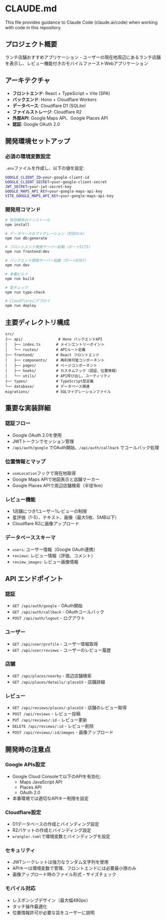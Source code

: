 # CLAUDE.md

This file provides guidance to Claude Code (claude.ai/code) when working with code in this repository.

## プロジェクト概要

ランチ店舗おすすめアプリケーション - ユーザーの現在地周辺にあるランチ店舗を表示し、レビュー機能付きのモバイルファーストWebアプリケーション

## アーキテクチャ

- **フロントエンド**: React + TypeScript + Vite (SPA)
- **バックエンド**: Hono + Cloudflare Workers
- **データベース**: Cloudflare D1 (SQLite)
- **ファイルストレージ**: Cloudflare R2
- **外部API**: Google Maps API、Google Places API
- **認証**: Google OAuth 2.0

## 開発環境セットアップ

### 必須の環境変数設定
`.env`ファイルを作成し、以下の値を設定:
```bash
GOOGLE_CLIENT_ID=your-google-client-id
GOOGLE_CLIENT_SECRET=your-google-client-secret
JWT_SECRET=your-jwt-secret-key
GOOGLE_MAPS_API_KEY=your-google-maps-api-key
VITE_GOOGLE_MAPS_API_KEY=your-google-maps-api-key
```

### 開発用コマンド

```bash
# 依存関係のインストール
npm install

# データベースのマイグレーション（初回のみ）
npm run db:generate

# フロントエンド開発サーバー起動（ポート5173）
npm run frontend:dev

# バックエンド開発サーバー起動（ポート8787）
npm run dev

# 本番ビルド
npm run build

# 型チェック
npm run type-check

# Cloudflareにデプロイ
npm run deploy
```

## 主要ディレクトリ構成

```
src/
├── api/                # Hono バックエンドAPI
│   ├── index.ts       # メインエントリーポイント
│   └── routes/        # APIルート定義
├── frontend/          # React フロントエンド
│   ├── components/    # 再利用可能コンポーネント
│   ├── pages/         # ページコンポーネント
│   ├── hooks/         # カスタムフック（認証、位置情報）
│   └── utils/         # API呼び出し、ユーティリティ
├── types/             # TypeScript型定義
└── database/          # データベース関連
migrations/            # SQLマイグレーションファイル
```

## 重要な実装詳細

### 認証フロー
- Google OAuth 2.0を使用
- JWTトークンでセッション管理
- `/api/auth/google` でOAuth開始、`/api/auth/callback` でコールバック処理

### 位置情報とマップ
- `useLocation`フックで現在地取得
- Google Maps APIで地図表示と店舗マーカー
- Google Places APIで周辺店舗検索（半径1km）

### レビュー機能
- 1店舗につき1ユーザー1レビューの制限
- 星評価（1-5）、テキスト、画像（最大5枚、5MB以下）
- Cloudflare R2に画像アップロード

### データベーススキーマ
- `users`: ユーザー情報（Google OAuth連携）
- `reviews`: レビュー情報（評価、コメント）
- `review_images`: レビュー画像情報

## API エンドポイント

### 認証
- `GET /api/auth/google` - OAuth開始
- `GET /api/auth/callback` - OAuthコールバック
- `POST /api/auth/logout` - ログアウト

### ユーザー
- `GET /api/user/profile` - ユーザー情報取得
- `GET /api/user/reviews` - ユーザーのレビュー履歴

### 店舗
- `GET /api/places/nearby` - 周辺店舗検索
- `GET /api/places/details/:placeId` - 店舗詳細

### レビュー
- `GET /api/reviews/places/:placeId` - 店舗のレビュー取得
- `POST /api/reviews` - レビュー投稿
- `PUT /api/reviews/:id` - レビュー更新
- `DELETE /api/reviews/:id` - レビュー削除
- `POST /api/reviews/:id/images` - 画像アップロード

## 開発時の注意点

### Google APIs設定
- Google Cloud Consoleで以下のAPIを有効化:
  - Maps JavaScript API
  - Places API
  - OAuth 2.0
- 本番環境では適切なAPIキー制限を設定

### Cloudflare設定
- D1データベースの作成とバインディング設定
- R2バケットの作成とバインディング設定
- `wrangler.toml`で環境変数とバインディングを設定

### セキュリティ
- JWTシークレットは強力なランダム文字列を使用
- APIキーは環境変数で管理、フロントエンドには必要最小限のみ
- 画像アップロード時のファイル形式・サイズチェック

### モバイル対応
- レスポンシブデザイン（最大幅480px）
- タッチ操作最適化
- 位置情報許可が必要な旨をユーザーに説明